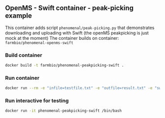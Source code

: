 ## OpenMS - Swift container - peak-picking example

This container adds script ``phenomenal/peak-picking.py``  that demonstrates downloading and uploading with Swift (the openMS peakpicking is just mock at the moment)
The container builds on container: ``farmbio/phenomenal-openms-swift``

### Build container 
```bash
docker build -t farmbio/phenomenal-peakpicking-swift .
```

### Run container 

```bash
docker run --rm -e "infile=testfile.txt" -e "outfile=result.txt" -e "swift_container_input=anders-test" -e "swift_container_output=anders-test" -e "OS_AUTH_URL=https://identity1.citycloud.com:5000/v3/" -e "OS_AUTH_VERSION=3" -e "OS_TENANT_NAME=your-tenant-name" -e "OS_TENANT_ID=17bcdf88f1fd40de85f53b5038722681" -e "OS_REGION_NAME=Lon1" -e "OS_DOMAIN_ID=08ba9f88ca5647b0ad4d651698eef3d0" -e "OS_USER_DOMAIN_ID=08ba9f88ca5647b0ad4d651698eef3d0" -e "OS_USERNAME=your-username" -e "OS_PASSWORD=your-password" --name phenomenal-swift-ismyname farmbio/phenomenal-sopenms
```

### Run interactive for testing
```bash
docker run -it phenomenal-peakpicking-swift /bin/bash
